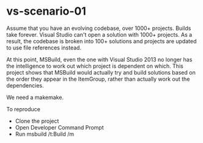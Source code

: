 vs-scenario-01
==============

Assume that you have an evolving codebase, over 1000+ projects.  Builds take forever. 
Visual Studio can't open a solution with 1000+ projects. As a result, the codebase is broken into 100+ solutions and projects are
updated to use file references instead. 

At this point, MSBuild, even the one with Visual Studio 2013 no longer has the intelligence to work out which project is dependent on which.
This project shows that MSBuild would actually try and build solutions based on the order they appear in the ItemGroup, rather than
actually work out the dependencies. 

We need a makemake.

To reproduce

* Clone the project
* Open Developer Command Prompt
* Run msbuild /t:Build /m